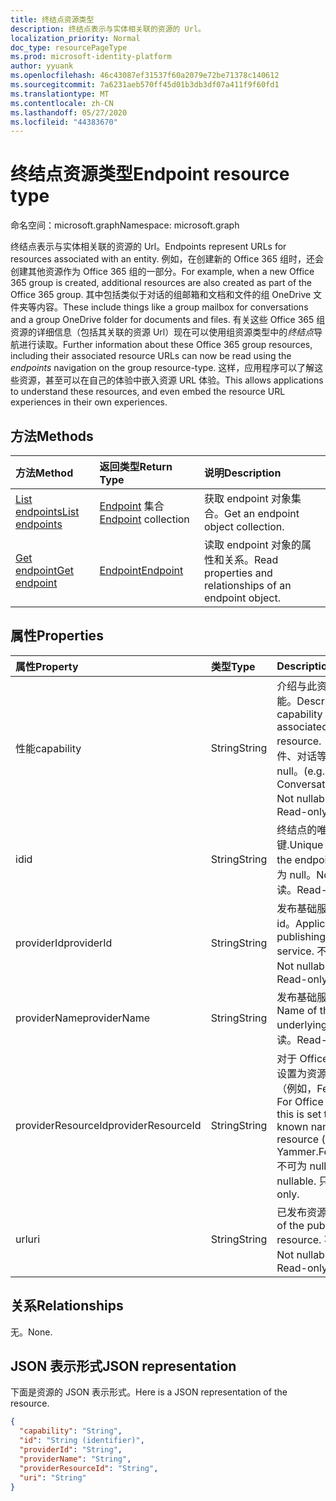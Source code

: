```yaml
---
title: 终结点资源类型
description: 终结点表示与实体相关联的资源的 Url。
localization_priority: Normal
doc_type: resourcePageType
ms.prod: microsoft-identity-platform
author: yyuank
ms.openlocfilehash: 46c43087ef31537f60a2079e72be71378c140612
ms.sourcegitcommit: 7a6231aeb570ff45d01b3db3df07a411f9f60fd1
ms.translationtype: MT
ms.contentlocale: zh-CN
ms.lasthandoff: 05/27/2020
ms.locfileid: "44383670"
---
```

# <a name="endpoint-resource-type"></a><span data-ttu-id="a8342-103">终结点资源类型</span><span class="sxs-lookup"><span data-stu-id="a8342-103">Endpoint resource type</span></span>

<span data-ttu-id="a8342-104">命名空间：microsoft.graph</span><span class="sxs-lookup"><span data-stu-id="a8342-104">Namespace: microsoft.graph</span></span>

<span data-ttu-id="a8342-105">终结点表示与实体相关联的资源的 Url。</span><span class="sxs-lookup"><span data-stu-id="a8342-105">Endpoints represent URLs for resources associated with an entity.</span></span>  <span data-ttu-id="a8342-106">例如，在创建新的 Office 365 组时，还会创建其他资源作为 Office 365 组的一部分。</span><span class="sxs-lookup"><span data-stu-id="a8342-106">For example, when a new Office 365 group is created, additional resources are also created as part of the Office 365 group.</span></span> <span data-ttu-id="a8342-107">其中包括类似于对话的组邮箱和文档和文件的组 OneDrive 文件夹等内容。</span><span class="sxs-lookup"><span data-stu-id="a8342-107">These include things like a group mailbox for conversations and a group OneDrive folder for documents and files.</span></span> <span data-ttu-id="a8342-108">有关这些 Office 365 组资源的详细信息（包括其关联的资源 Url）现在可以使用组资源类型中的*终结点*导航进行读取。</span><span class="sxs-lookup"><span data-stu-id="a8342-108">Further information about these Office 365 group resources, including their associated resource URLs can now be read using the *endpoints* navigation on the group resource-type.</span></span> <span data-ttu-id="a8342-109">这样，应用程序可以了解这些资源，甚至可以在自己的体验中嵌入资源 URL 体验。</span><span class="sxs-lookup"><span data-stu-id="a8342-109">This allows applications to understand these resources, and even embed the resource URL experiences in their own experiences.</span></span> 

## <a name="methods"></a><span data-ttu-id="a8342-110">方法</span><span class="sxs-lookup"><span data-stu-id="a8342-110">Methods</span></span>

| <span data-ttu-id="a8342-111">方法</span><span class="sxs-lookup"><span data-stu-id="a8342-111">Method</span></span>           | <span data-ttu-id="a8342-112">返回类型</span><span class="sxs-lookup"><span data-stu-id="a8342-112">Return Type</span></span>    |<span data-ttu-id="a8342-113">说明</span><span class="sxs-lookup"><span data-stu-id="a8342-113">Description</span></span>|
|:---------------|:--------|:----------|
|[<span data-ttu-id="a8342-114">List endpoints</span><span class="sxs-lookup"><span data-stu-id="a8342-114">List endpoints</span></span>](../api/group-list-endpoints.md) |<span data-ttu-id="a8342-115">[Endpoint](endpoint.md) 集合</span><span class="sxs-lookup"><span data-stu-id="a8342-115">[Endpoint](endpoint.md) collection</span></span>| <span data-ttu-id="a8342-116">获取 endpoint 对象集合。</span><span class="sxs-lookup"><span data-stu-id="a8342-116">Get an endpoint object collection.</span></span> |
|[<span data-ttu-id="a8342-117">Get endpoint</span><span class="sxs-lookup"><span data-stu-id="a8342-117">Get endpoint</span></span>](../api/endpoint-get.md) | [<span data-ttu-id="a8342-118">Endpoint</span><span class="sxs-lookup"><span data-stu-id="a8342-118">Endpoint</span></span>](endpoint.md) |<span data-ttu-id="a8342-119">读取 endpoint 对象的属性和关系。</span><span class="sxs-lookup"><span data-stu-id="a8342-119">Read properties and relationships of an endpoint object.</span></span>|

## <a name="properties"></a><span data-ttu-id="a8342-120">属性</span><span class="sxs-lookup"><span data-stu-id="a8342-120">Properties</span></span>
| <span data-ttu-id="a8342-121">属性</span><span class="sxs-lookup"><span data-stu-id="a8342-121">Property</span></span>     | <span data-ttu-id="a8342-122">类型</span><span class="sxs-lookup"><span data-stu-id="a8342-122">Type</span></span>   |<span data-ttu-id="a8342-123">Description</span><span class="sxs-lookup"><span data-stu-id="a8342-123">Description</span></span>|
|:---------------|:--------|:----------|
| <span data-ttu-id="a8342-124">性能</span><span class="sxs-lookup"><span data-stu-id="a8342-124">capability</span></span>     | <span data-ttu-id="a8342-125">String</span><span class="sxs-lookup"><span data-stu-id="a8342-125">String</span></span>  | <span data-ttu-id="a8342-126">介绍与此资源相关联的功能。</span><span class="sxs-lookup"><span data-stu-id="a8342-126">Describes the capability that is associated with this resource.</span></span> <span data-ttu-id="a8342-127">（例如，邮件、对话等） 不可为 null。</span><span class="sxs-lookup"><span data-stu-id="a8342-127">(e.g. Messages, Conversations, etc.)  Not nullable.</span></span> <span data-ttu-id="a8342-128">只读。</span><span class="sxs-lookup"><span data-stu-id="a8342-128">Read-only.</span></span> |
| <span data-ttu-id="a8342-129">id</span><span class="sxs-lookup"><span data-stu-id="a8342-129">id</span></span>             | <span data-ttu-id="a8342-130">String</span><span class="sxs-lookup"><span data-stu-id="a8342-130">String</span></span>  | <span data-ttu-id="a8342-131">终结点的唯一标识符;主键.</span><span class="sxs-lookup"><span data-stu-id="a8342-131">Unique identifier for the endpoint; Key.</span></span> <span data-ttu-id="a8342-132">不可为 null。</span><span class="sxs-lookup"><span data-stu-id="a8342-132">Not nullable.</span></span> <span data-ttu-id="a8342-133">只读。</span><span class="sxs-lookup"><span data-stu-id="a8342-133">Read-only.</span></span>|
| <span data-ttu-id="a8342-134">providerId</span><span class="sxs-lookup"><span data-stu-id="a8342-134">providerId</span></span>     | <span data-ttu-id="a8342-135">String</span><span class="sxs-lookup"><span data-stu-id="a8342-135">String</span></span>  | <span data-ttu-id="a8342-136">发布基础服务的应用程序 id。</span><span class="sxs-lookup"><span data-stu-id="a8342-136">Application id of the publishing underlying service.</span></span> <span data-ttu-id="a8342-137">不可为 null。</span><span class="sxs-lookup"><span data-stu-id="a8342-137">Not nullable.</span></span> <span data-ttu-id="a8342-138">只读。</span><span class="sxs-lookup"><span data-stu-id="a8342-138">Read-only.</span></span>|
| <span data-ttu-id="a8342-139">providerName</span><span class="sxs-lookup"><span data-stu-id="a8342-139">providerName</span></span>   | <span data-ttu-id="a8342-140">String</span><span class="sxs-lookup"><span data-stu-id="a8342-140">String</span></span>  | <span data-ttu-id="a8342-141">发布基础服务的名称。</span><span class="sxs-lookup"><span data-stu-id="a8342-141">Name of the publishing underlying service.</span></span> <span data-ttu-id="a8342-142">只读。</span><span class="sxs-lookup"><span data-stu-id="a8342-142">Read-only.</span></span>|
| <span data-ttu-id="a8342-143">providerResourceId</span><span class="sxs-lookup"><span data-stu-id="a8342-143">providerResourceId</span></span>|<span data-ttu-id="a8342-144">String</span><span class="sxs-lookup"><span data-stu-id="a8342-144">String</span></span>| <span data-ttu-id="a8342-145">对于 Office 365 组，此设置为资源的已知名称（例如，FeedURL 等）。</span><span class="sxs-lookup"><span data-stu-id="a8342-145">For Office 365 groups, this is set to a well-known name for the resource (e.g. Yammer.FeedURL etc.).</span></span> <span data-ttu-id="a8342-146">不可为 null。</span><span class="sxs-lookup"><span data-stu-id="a8342-146">Not nullable.</span></span> <span data-ttu-id="a8342-147">只读。</span><span class="sxs-lookup"><span data-stu-id="a8342-147">Read-only.</span></span>|
| <span data-ttu-id="a8342-148">url</span><span class="sxs-lookup"><span data-stu-id="a8342-148">uri</span></span>            | <span data-ttu-id="a8342-149">String</span><span class="sxs-lookup"><span data-stu-id="a8342-149">String</span></span>  | <span data-ttu-id="a8342-150">已发布资源的 URL。</span><span class="sxs-lookup"><span data-stu-id="a8342-150">URL of the published resource.</span></span> <span data-ttu-id="a8342-151">不可为 null。</span><span class="sxs-lookup"><span data-stu-id="a8342-151">Not nullable.</span></span> <span data-ttu-id="a8342-152">只读。</span><span class="sxs-lookup"><span data-stu-id="a8342-152">Read-only.</span></span>|

## <a name="relationships"></a><span data-ttu-id="a8342-153">关系</span><span class="sxs-lookup"><span data-stu-id="a8342-153">Relationships</span></span>

<span data-ttu-id="a8342-154">无。</span><span class="sxs-lookup"><span data-stu-id="a8342-154">None.</span></span>


## <a name="json-representation"></a><span data-ttu-id="a8342-155">JSON 表示形式</span><span class="sxs-lookup"><span data-stu-id="a8342-155">JSON representation</span></span>
<span data-ttu-id="a8342-156">下面是资源的 JSON 表示形式。</span><span class="sxs-lookup"><span data-stu-id="a8342-156">Here is a JSON representation of the resource.</span></span>

<!-- {
  "blockType": "resource",
  "optionalProperties": [

  ],
  "@odata.type": "microsoft.graph.endpoint"
}-->

```json
{
  "capability": "String",
  "id": "String (identifier)",
  "providerId": "String",
  "providerName": "String",
  "providerResourceId": "String",
  "uri": "String"
}

```

<!-- uuid: 8fcb5dbc-d5aa-4681-8e31-b001d5168d79
2015-10-25 14:57:30 UTC -->
<!--
{
  "type": "#page.annotation",
  "description": "Endpoint resource",
  "keywords": "",
  "section": "documentation",
  "tocPath": "",
  "suppressions": [
     "Error: microsoft.graph.servicePrincipal/endpoints:\r\n      Referenced type microsoft.graph.endPoint is not defined in the doc  set! Potential suggestion: microsoft.graph.callRecords.endpoint"
    ]
}
-->
